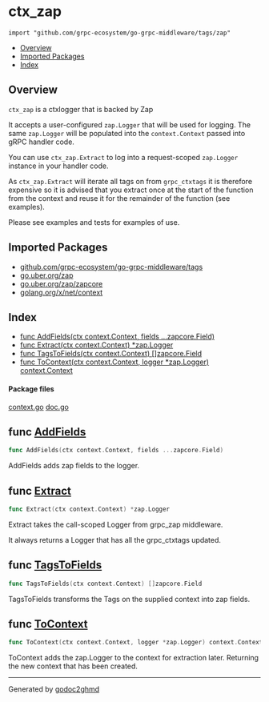 # ctx_zap
`import "github.com/grpc-ecosystem/go-grpc-middleware/tags/zap"`

* [Overview](#pkg-overview)
* [Imported Packages](#pkg-imports)
* [Index](#pkg-index)

## <a name="pkg-overview">Overview</a>
`ctx_zap` is a ctxlogger that is backed by Zap

It accepts a user-configured `zap.Logger` that will be used for logging. The same `zap.Logger` will
be populated into the `context.Context` passed into gRPC handler code.

You can use `ctx_zap.Extract` to log into a request-scoped `zap.Logger` instance in your handler code.

As `ctx_zap.Extract` will iterate all tags on from `grpc_ctxtags` it is therefore expensive so it is advised that you
extract once at the start of the function from the context and reuse it for the remainder of the function (see examples).

Please see examples and tests for examples of use.

## <a name="pkg-imports">Imported Packages</a>

- [github.com/grpc-ecosystem/go-grpc-middleware/tags](./..)
- [go.uber.org/zap](https://godoc.org/go.uber.org/zap)
- [go.uber.org/zap/zapcore](https://godoc.org/go.uber.org/zap/zapcore)
- [golang.org/x/net/context](https://godoc.org/golang.org/x/net/context)

## <a name="pkg-index">Index</a>
* [func AddFields(ctx context.Context, fields ...zapcore.Field)](#AddFields)
* [func Extract(ctx context.Context) \*zap.Logger](#Extract)
* [func TagsToFields(ctx context.Context) []zapcore.Field](#TagsToFields)
* [func ToContext(ctx context.Context, logger \*zap.Logger) context.Context](#ToContext)

#### <a name="pkg-files">Package files</a>
[context.go](./context.go) [doc.go](./doc.go) 

## <a name="AddFields">func</a> [AddFields](./context.go#L23)
``` go
func AddFields(ctx context.Context, fields ...zapcore.Field)
```
AddFields adds zap fields to the logger.

## <a name="Extract">func</a> [Extract](./context.go#L35)
``` go
func Extract(ctx context.Context) *zap.Logger
```
Extract takes the call-scoped Logger from grpc_zap middleware.

It always returns a Logger that has all the grpc_ctxtags updated.

## <a name="TagsToFields">func</a> [TagsToFields](./context.go#L48)
``` go
func TagsToFields(ctx context.Context) []zapcore.Field
```
TagsToFields transforms the Tags on the supplied context into zap fields.

## <a name="ToContext">func</a> [ToContext](./context.go#L59)
``` go
func ToContext(ctx context.Context, logger *zap.Logger) context.Context
```
ToContext adds the zap.Logger to the context for extraction later.
Returning the new context that has been created.

- - -
Generated by [godoc2ghmd](https://github.com/GandalfUK/godoc2ghmd)